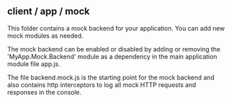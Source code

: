 ## client / app / mock

This folder contains a mock backend for your application. You can add new mock modules as needed.

The mock backend can be enabled or disabled by adding or removing the 'MyApp.Mock.Backend' module as a dependency in the main application module file app.js.

The file backend.mock.js is the starting point for the mock backend and also contains http interceptors to log all mock HTTP requests and responses in the console.
